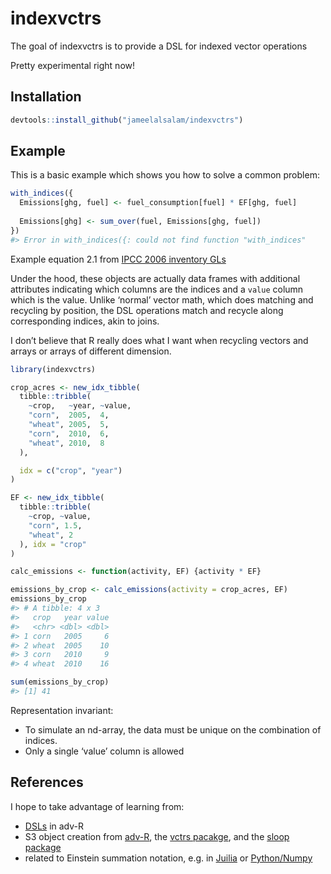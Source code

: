 
<!-- README.md is generated from README.Rmd. Please edit that file -->

# indexvctrs

The goal of indexvctrs is to provide a DSL for indexed vector operations

Pretty experimental right now\!

## Installation

``` r
devtools::install_github("jameelalsalam/indexvctrs")
```

## Example

This is a basic example which shows you how to solve a common problem:

``` r
with_indices({
  Emissions[ghg, fuel] <- fuel_consumption[fuel] * EF[ghg, fuel]
  
  Emissions[ghg] <- sum_over(fuel, Emissions[ghg, fuel])
})
#> Error in with_indices({: could not find function "with_indices"
```

Example equation 2.1 from [IPCC 2006 inventory
GLs](https://www.ipcc-nggip.iges.or.jp/public/2006gl/pdf/2_Volume2/V2_2_Ch2_Stationary_Combustion.pdf)

Under the hood, these objects are actually data frames with additional
attributes indicating which columns are the indices and a `value` column
which is the value. Unlike ‘normal’ vector math, which does matching and
recycling by position, the DSL operations match and recycle along
corresponding indices, akin to joins.

I don’t believe that R really does what I want when recycling vectors
and arrays or arrays of different dimension.

``` r
library(indexvctrs)

crop_acres <- new_idx_tibble(
  tibble::tribble(
    ~crop,   ~year, ~value,
    "corn",  2005,  4,
    "wheat", 2005,  5,
    "corn",  2010,  6,
    "wheat", 2010,  8
  ),

  idx = c("crop", "year")
)

EF <- new_idx_tibble(
  tibble::tribble(
    ~crop, ~value,
    "corn", 1.5,
    "wheat", 2
  ), idx = "crop"
)

calc_emissions <- function(activity, EF) {activity * EF}

emissions_by_crop <- calc_emissions(activity = crop_acres, EF)
emissions_by_crop
#> # A tibble: 4 x 3
#>   crop   year value
#>   <chr> <dbl> <dbl>
#> 1 corn   2005     6
#> 2 wheat  2005    10
#> 3 corn   2010     9
#> 4 wheat  2010    16
```

``` r
sum(emissions_by_crop)
#> [1] 41
```

Representation invariant:

  - To simulate an nd-array, the data must be unique on the combination
    of indices.
  - Only a single ‘value’ column is allowed

## References

I hope to take advantage of learning from:

  - [DSLs](https://adv-r.hadley.nz/translation.html) in adv-R
  - S3 object creation from [adv-R](https://adv-r.hadley.nz/s3.html),
    the [vctrs pacakge](https://github.com/r-lib/vctrs), and the [sloop
    package](https://github.com/hadley/sloop)
  - related to Einstein summation notation, e.g. in
    [Juilia](https://github.com/ahwillia/Einsum.jl) or
    [Python/Numpy](https://docs.scipy.org/doc/numpy-1.10.0/reference/generated/numpy.einsum.html)
